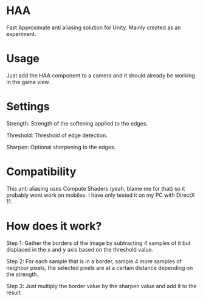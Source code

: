 # HAA
 Fast Approximate anti aliasing solution for Unity. Mainly created as an experiment.
 
# Usage
  Just add the HAA component to a camera and it should already be working in the game view.
  
# Settings
  
  Strength: Strength of the softening applied to the edges.
  
  Threshold: Threshold of edge detection. 
  
  Sharpen: Optional sharpening to the edges.
  
# Compatibility
  
  This anti aliasing uses Compute Shaders (yeah, blame me for that) so it probably wont work on mobiles. I have only tested it on my PC with DirectX 11.

# How does it work?

 Step 1: Gather the borders of the image by subtracting 4 samples of it but displaced in the x and y axis based on the threshold value.
 
 Step 2: For each sample that is in a border, sample 4 more samples of neighbor pixels, the selected pixels are at a certain distance depending on the strength.
 
 Step 3: Just multiply the border value by the sharpen value and add it to the result
